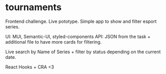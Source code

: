 # tournaments

Frontend challenge. Live pototype. 
Simple app to show and filter esport series. 

UI: MUI, Semantic-UI, styled-components
API: JSON from the task + additional file to have more cards for filtering.

Live search by Name of Series + filter by status depending on the current date.

React Hooks + CRA <3


